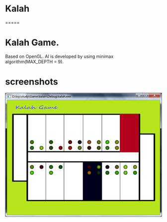 # Kalah
=====

# Kalah Game.

Based on OpenGL. AI is developed by using minimax algorithm(MAX_DEPTH = 9).

# screenshots
  ![Alt text](https://github.com/chyi13/kalah/blob/master/screenshots/1.png "Game")
